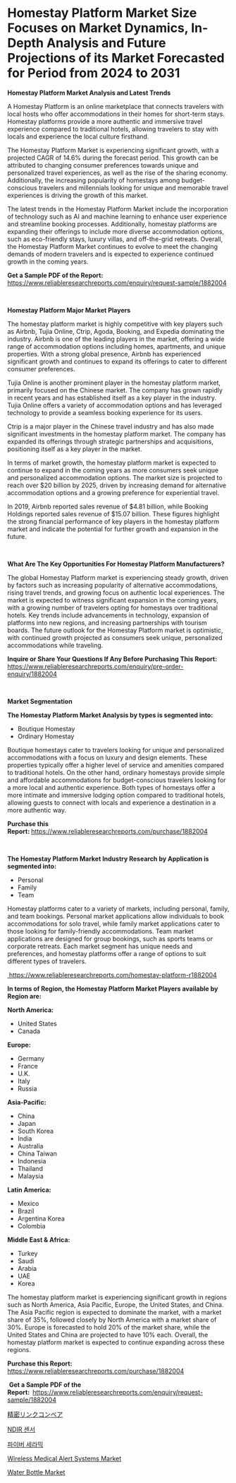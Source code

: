 <p><h1>Homestay Platform Market Size Focuses on Market Dynamics, In-Depth Analysis and Future Projections of its Market Forecasted for Period from 2024 to 2031</h1></p><p><strong>Homestay Platform Market Analysis and Latest Trends</strong></p>
<p><p>A Homestay Platform is an online marketplace that connects travelers with local hosts who offer accommodations in their homes for short-term stays. Homestay platforms provide a more authentic and immersive travel experience compared to traditional hotels, allowing travelers to stay with locals and experience the local culture firsthand.</p><p>The Homestay Platform Market is experiencing significant growth, with a projected CAGR of 14.6% during the forecast period. This growth can be attributed to changing consumer preferences towards unique and personalized travel experiences, as well as the rise of the sharing economy. Additionally, the increasing popularity of homestays among budget-conscious travelers and millennials looking for unique and memorable travel experiences is driving the growth of this market.</p><p>The latest trends in the Homestay Platform Market include the incorporation of technology such as AI and machine learning to enhance user experience and streamline booking processes. Additionally, homestay platforms are expanding their offerings to include more diverse accommodation options, such as eco-friendly stays, luxury villas, and off-the-grid retreats. Overall, the Homestay Platform Market continues to evolve to meet the changing demands of modern travelers and is expected to experience continued growth in the coming years.</p></p>
<p><strong>Get a Sample PDF of the Report:&nbsp;</strong> <a href="https://www.reliableresearchreports.com/enquiry/request-sample/1882004">https://www.reliableresearchreports.com/enquiry/request-sample/1882004</a></p>
<p>&nbsp;</p>
<p><strong>Homestay Platform Major Market Players</strong></p>
<p><p>The homestay platform market is highly competitive with key players such as Airbnb, Tujia Online, Ctrip, Agoda, Booking, and Expedia dominating the industry. Airbnb is one of the leading players in the market, offering a wide range of accommodation options including homes, apartments, and unique properties. With a strong global presence, Airbnb has experienced significant growth and continues to expand its offerings to cater to different consumer preferences.</p><p>Tujia Online is another prominent player in the homestay platform market, primarily focused on the Chinese market. The company has grown rapidly in recent years and has established itself as a key player in the industry. Tujia Online offers a variety of accommodation options and has leveraged technology to provide a seamless booking experience for its users.</p><p>Ctrip is a major player in the Chinese travel industry and has also made significant investments in the homestay platform market. The company has expanded its offerings through strategic partnerships and acquisitions, positioning itself as a key player in the market.</p><p>In terms of market growth, the homestay platform market is expected to continue to expand in the coming years as more consumers seek unique and personalized accommodation options. The market size is projected to reach over $20 billion by 2025, driven by increasing demand for alternative accommodation options and a growing preference for experiential travel.</p><p>In 2019, Airbnb reported sales revenue of $4.81 billion, while Booking Holdings reported sales revenue of $15.07 billion. These figures highlight the strong financial performance of key players in the homestay platform market and indicate the potential for further growth and expansion in the future.</p></p>
<p>&nbsp;</p>
<p><strong>What Are The Key Opportunities For Homestay Platform Manufacturers?</strong></p>
<p><p>The global Homestay Platform market is experiencing steady growth, driven by factors such as increasing popularity of alternative accommodations, rising travel trends, and growing focus on authentic local experiences. The market is expected to witness significant expansion in the coming years, with a growing number of travelers opting for homestays over traditional hotels. Key trends include advancements in technology, expansion of platforms into new regions, and increasing partnerships with tourism boards. The future outlook for the Homestay Platform market is optimistic, with continued growth projected as consumers seek unique, personalized accommodations while traveling.</p></p>
<p><strong>Inquire or Share Your Questions If Any Before Purchasing This Report:</strong> <a href="https://www.reliableresearchreports.com/enquiry/pre-order-enquiry/1882004">https://www.reliableresearchreports.com/enquiry/pre-order-enquiry/1882004</a></p>
<p>&nbsp;</p>
<p><strong>Market Segmentation</strong></p>
<p><strong>The Homestay Platform Market Analysis by types is segmented into:</strong></p>
<p><ul><li>Boutique Homestay</li><li>Ordinary Homestay</li></ul></p>
<p><p>Boutique homestays cater to travelers looking for unique and personalized accommodations with a focus on luxury and design elements. These properties typically offer a higher level of service and amenities compared to traditional hotels. On the other hand, ordinary homestays provide simple and affordable accommodations for budget-conscious travelers looking for a more local and authentic experience. Both types of homestays offer a more intimate and immersive lodging option compared to traditional hotels, allowing guests to connect with locals and experience a destination in a more authentic way.</p></p>
<p><strong>Purchase this Report:&nbsp;</strong><a href="https://www.reliableresearchreports.com/purchase/1882004">https://www.reliableresearchreports.com/purchase/1882004</a></p>
<p>&nbsp;</p>
<p><strong>The Homestay Platform Market Industry Research by Application is segmented into:</strong></p>
<p><ul><li>Personal</li><li>Family</li><li>Team</li></ul></p>
<p><p>Homestay platforms cater to a variety of markets, including personal, family, and team bookings. Personal market applications allow individuals to book accommodations for solo travel, while family market applications cater to those looking for family-friendly accommodations. Team market applications are designed for group bookings, such as sports teams or corporate retreats. Each market segment has unique needs and preferences, and homestay platforms offer a range of options to suit different types of travelers.</p></p>
<p><a href="https://www.reliableresearchreports.com/homestay-platform-r1882004">&nbsp;https://www.reliableresearchreports.com/homestay-platform-r1882004</a></p>
<p><strong>In terms of Region, the Homestay Platform Market Players available by Region are:</strong></p>
<p>
    <p> <strong> North America: </strong>
        <ul>
            <li>United States</li>
            <li>Canada</li>
        </ul>
        </p> 
    <p> <strong> Europe: </strong>
        <ul>
            <li>Germany</li>
            <li>France</li>
            <li>U.K.</li>
            <li>Italy</li>
            <li>Russia</li>
        </ul>
        </p> 
    <p> <strong> Asia-Pacific: </strong>
        <ul>
            <li>China</li>
            <li>Japan</li>
            <li>South Korea</li>
            <li>India</li>
            <li>Australia</li>
            <li>China Taiwan</li>
            <li>Indonesia</li>
            <li>Thailand</li>
            <li>Malaysia</li>
        </ul>
        </p> 
    <p> <strong> Latin America: </strong>
        <ul>
            <li>Mexico</li>
            <li>Brazil</li>
            <li>Argentina Korea</li>
            <li>Colombia</li>
        </ul>
        </p> 
    <p> <strong> Middle East & Africa: </strong>
        <ul>
            <li>Turkey</li>
            <li>Saudi</li>
            <li>Arabia</li>
            <li>UAE</li>
            <li>Korea</li>
        </ul>
    </p>
    </p>
<p><p>The homestay platform market is experiencing significant growth in regions such as North America, Asia Pacific, Europe, the United States, and China. The Asia Pacific region is expected to dominate the market, with a market share of 35%, followed closely by North America with a market share of 30%. Europe is forecasted to hold 20% of the market share, while the United States and China are projected to have 10% each. Overall, the homestay platform market is expected to continue expanding across these regions.</p></p>
<p><strong>Purchase this Report: </strong><a href="https://www.reliableresearchreports.com/purchase/1882004">https://www.reliableresearchreports.com/purchase/1882004</a></p>
<p>&nbsp;<strong>Get a Sample PDF of the Report:&nbsp;&nbsp;</strong><a href="https://www.reliableresearchreports.com/enquiry/request-sample/1882004">https://www.reliableresearchreports.com/enquiry/request-sample/1882004</a></p>
<p><strong></strong></p>
<p><p><a href="https://github.com/efcvopdgkdx128/Market-Research-Report-List-2/blob/main/773552260442.md">精密リンクコンベア</a></p><p><a href="https://medium.com/@marchall15/ndir-%EC%84%BC%EC%84%9C-%EC%8B%9C%EC%9E%A5-%EA%B0%9C%EC%9A%94-%EC%8B%9C%EC%9E%A5-%EB%8F%99%ED%96%A5-%EC%84%B1%EC%9E%A5-2024%EB%85%84%EB%B6%80%ED%84%B0-2031%EB%85%84%EA%B9%8C%EC%A7%80-%EC%98%88%EC%83%81%EB%90%A8-c152865a7653">NDIR 센서</a></p><p><a href="https://medium.com/@louiealtenwerth/%EC%84%AC%EC%9C%A0-%EC%84%B8%EB%9D%BC%EB%AF%B9-%EC%8B%9C%EC%9E%A5%EC%9D%80-%EC%8B%9C%EC%9E%A5-%EC%A0%90%EC%9C%A0%EC%9C%A8-%ED%81%AC%EA%B8%B0-%EB%B0%8F-2031%EB%85%84%EA%B9%8C%EC%A7%80%EC%9D%98-%EC%98%88%EC%B8%A1%EC%9D%84-%EC%A4%91%EC%A0%90%EC%9C%BC%EB%A1%9C%ED%95%A9%EB%8B%88%EB%8B%A4-54874e3504e6">파이버 세라믹</a></p><p><a href="https://www.linkedin.com/pulse/wireless-medical-alert-systems-market-share-amp-new-trends-analysis-2syof">Wireless Medical Alert Systems Market</a></p><p><a href="https://issuu.com/reportprime-2/docs/water-bottle-market-size-2030.pptx">Water Bottle Market</a></p></p>